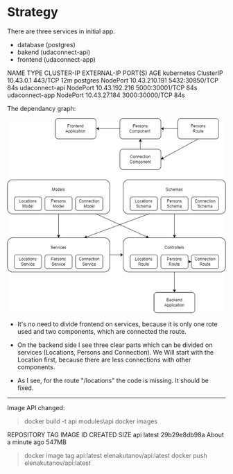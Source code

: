 # Strategy

There are three services in initial app.
- database (postgres)
- bakend (udaconnect-api)
- frontend (udaconnect-app)

NAME             TYPE        CLUSTER-IP      EXTERNAL-IP   PORT(S)          AGE
kubernetes       ClusterIP   10.43.0.1       <none>        443/TCP          12m
postgres         NodePort    10.43.210.191   <none>        5432:30850/TCP   84s
udaconnect-api   NodePort    10.43.192.216   <none>        5000:30001/TCP   84s
udaconnect-app   NodePort    10.43.27.184    <none>        3000:30000/TCP   84s

The dependancy graph:

![alt text](DependencyGraph.png)

- It's no need to divide frontend on services, because it is only one rote used and two components, which are connected the route.

- On the backend side I see three clear parts which can be divided on services (Locations, Persons and Connection).
We Will start with the Location first, because there are less connections with other components.

- As I see, for the route "/locations" the code is missing. It should be fixed.

-----------------------------------------------------------------------------------------------

Image API changed:
> docker build -t api modules\api
> docker images

REPOSITORY                                             TAG       IMAGE ID       CREATED              SIZE
api                                                    latest    29b29e8db98a   About a minute ago   547MB

> docker image tag api:latest elenakutanov/api:latest
> docker push elenakutanov/api:latest
